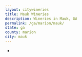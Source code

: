```yaml
---
layout: citywineries
title: Mauk Wineries
description: Wineries in Mauk, GA
permalink: /ga/marion/mauk/
state: ga
county: marion
city: mauk
---
```

-
